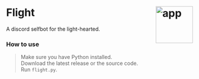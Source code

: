 # Flight <img width="100" alt="app" align="right" src="https://user-images.githubusercontent.com/83777519/160912692-fb8f91c5-b30f-41f6-9b91-52066071db12.png">
A discord selfbot for the light-hearted.

### How to use
> Make sure you have Python installed.  
> Download the latest release or the source code.  
> Run `flight.py`.  
